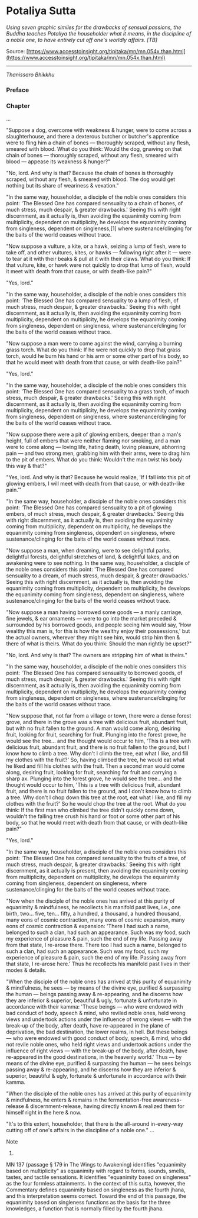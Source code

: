 # Potaliya Sutta

*Using seven graphic similes for the drawbacks of sensual passions, the Buddha teaches Potaliya the householder what it means, in the discipline of a noble one, to have entirely cut off one's worldly affairs. [TB]*

Source: [https://www.accesstoinsight.org/tipitaka/mn/mn.054x.than.html](https://www.accesstoinsight.org/tipitaka/mn/mn.054x.than.html)

---

*Thanissaro Bhikkhu*

### Preface

### Chapter

...

"Suppose a dog, overcome with weakness & hunger, were to come across a slaughterhouse, and there a dexterous butcher or butcher's apprentice were to fling him a chain of bones — thoroughly scraped, without any flesh, smeared with blood. What do you think: Would the dog, gnawing on that chain of bones — thoroughly scraped, without any flesh, smeared with blood — appease its weakness & hunger?"

"No, lord. And why is that? Because the chain of bones is thoroughly scraped, without any flesh, & smeared with blood. The dog would get nothing but its share of weariness & vexation."

"In the same way, householder, a disciple of the noble ones considers this point: 'The Blessed One has compared sensuality to a chain of bones, of much stress, much despair, & greater drawbacks.' Seeing this with right discernment, as it actually is, then avoiding the equanimity coming from multiplicity, dependent on multiplicity, he develops the equanimity coming from singleness, dependent on singleness,[1] where sustenance/clinging for the baits of the world ceases without trace.

"Now suppose a vulture, a kite, or a hawk, seizing a lump of flesh, were to take off, and other vultures, kites, or hawks — following right after it — were to tear at it with their beaks & pull at it with their claws. What do you think: If that vulture, kite, or hawk were not quickly to drop that lump of flesh, would it meet with death from that cause, or with death-like pain?"

"Yes, lord."

"In the same way, householder, a disciple of the noble ones considers this point: 'The Blessed One has compared sensuality to a lump of flesh, of much stress, much despair, & greater drawbacks.' Seeing this with right discernment, as it actually is, then avoiding the equanimity coming from multiplicity, dependent on multiplicity, he develops the equanimity coming from singleness, dependent on singleness, where sustenance/clinging for the baits of the world ceases without trace.

"Now suppose a man were to come against the wind, carrying a burning grass torch. What do you think: If he were not quickly to drop that grass torch, would he burn his hand or his arm or some other part of his body, so that he would meet with death from that cause, or with death-like pain?"

"Yes, lord."

"In the same way, householder, a disciple of the noble ones considers this point: 'The Blessed One has compared sensuality to a grass torch, of much stress, much despair, & greater drawbacks.' Seeing this with right discernment, as it actually is, then avoiding the equanimity coming from multiplicity, dependent on multiplicity, he develops the equanimity coming from singleness, dependent on singleness, where sustenance/clinging for the baits of the world ceases without trace.

"Now suppose there were a pit of glowing embers, deeper than a man's height, full of embers that were neither flaming nor smoking, and a man were to come along — loving life, hating death, loving pleasure, abhorring pain — and two strong men, grabbing him with their arms, were to drag him to the pit of embers. What do you think: Wouldn't the man twist his body this way & that?"

"Yes, lord. And why is that? Because he would realize, 'If I fall into this pit of glowing embers, I will meet with death from that cause, or with death-like pain.'"

"In the same way, householder, a disciple of the noble ones considers this point: 'The Blessed One has compared sensuality to a pit of glowing embers, of much stress, much despair, & greater drawbacks.' Seeing this with right discernment, as it actually is, then avoiding the equanimity coming from multiplicity, dependent on multiplicity, he develops the equanimity coming from singleness, dependent on singleness, where sustenance/clinging for the baits of the world ceases without trace.

"Now suppose a man, when dreaming, were to see delightful parks, delightful forests, delightful stretches of land, & delightful lakes, and on awakening were to see nothing. In the same way, householder, a disciple of the noble ones considers this point: 'The Blessed One has compared sensuality to a dream, of much stress, much despair, & greater drawbacks.' Seeing this with right discernment, as it actually is, then avoiding the equanimity coming from multiplicity, dependent on multiplicity, he develops the equanimity coming from singleness, dependent on singleness, where sustenance/clinging for the baits of the world ceases without trace.

"Now suppose a man having borrowed some goods — a manly carriage, fine jewels, & ear ornaments — were to go into the market preceded & surrounded by his borrowed goods, and people seeing him would say, 'How wealthy this man is, for this is how the wealthy enjoy their possessions,' but the actual owners, wherever they might see him, would strip him then & there of what is theirs. What do you think: Should the man rightly be upset?"

"No, lord. And why is that? The owners are stripping him of what is theirs."

"In the same way, householder, a disciple of the noble ones considers this point: 'The Blessed One has compared sensuality to borrowed goods, of much stress, much despair, & greater drawbacks.' Seeing this with right discernment, as it actually is, then avoiding the equanimity coming from multiplicity, dependent on multiplicity, he develops the equanimity coming from singleness, dependent on singleness, where sustenance/clinging for the baits of the world ceases without trace.

"Now suppose that, not far from a village or town, there were a dense forest grove, and there in the grove was a tree with delicious fruit, abundant fruit, but with no fruit fallen to the ground. A man would come along, desiring fruit, looking for fruit, searching for fruit. Plunging into the forest grove, he would see the tree... and the thought would occur to him, 'This is a tree with delicious fruit, abundant fruit, and there is no fruit fallen to the ground, but I know how to climb a tree. Why don't I climb the tree, eat what I like, and fill my clothes with the fruit?' So, having climbed the tree, he would eat what he liked and fill his clothes with the fruit. Then a second man would come along, desiring fruit, looking for fruit, searching for fruit and carrying a sharp ax. Plunging into the forest grove, he would see the tree... and the thought would occur to him, 'This is a tree with delicious fruit, abundant fruit, and there is no fruit fallen to the ground, and I don't know how to climb a tree. Why don't I chop down this tree at the root, eat what I like, and fill my clothes with the fruit?' So he would chop the tree at the root. What do you think: If the first man who climbed the tree didn't quickly come down, wouldn't the falling tree crush his hand or foot or some other part of his body, so that he would meet with death from that cause, or with death-like pain?"

"Yes, lord."

"In the same way, householder, a disciple of the noble ones considers this point: 'The Blessed One has compared sensuality to the fruits of a tree, of much stress, much despair, & greater drawbacks.' Seeing this with right discernment, as it actually is present, then avoiding the equanimity coming from multiplicity, dependent on multiplicity, he develops the equanimity coming from singleness, dependent on singleness, where sustenance/clinging for the baits of the world ceases without trace.

"Now when the disciple of the noble ones has arrived at this purity of equanimity & mindfulness, he recollects his manifold past lives, i.e., one birth, two... five, ten... fifty, a hundred, a thousand, a hundred thousand, many eons of cosmic contraction, many eons of cosmic expansion, many eons of cosmic contraction & expansion: 'There I had such a name, belonged to such a clan, had such an appearance. Such was my food, such my experience of pleasure & pain, such the end of my life. Passing away from that state, I re-arose there. There too I had such a name, belonged to such a clan, had such an appearance. Such was my food, such my experience of pleasure & pain, such the end of my life. Passing away from that state, I re-arose here.' Thus he recollects his manifold past lives in their modes & details.

"When the disciple of the noble ones has arrived at this purity of equanimity & mindfulness, he sees — by means of the divine eye, purified & surpassing the human — beings passing away & re-appearing, and he discerns how they are inferior & superior, beautiful & ugly, fortunate & unfortunate in accordance with their kamma: 'These beings — who were endowed with bad conduct of body, speech & mind, who reviled noble ones, held wrong views and undertook actions under the influence of wrong views — with the break-up of the body, after death, have re-appeared in the plane of deprivation, the bad destination, the lower realms, in hell. But these beings — who were endowed with good conduct of body, speech, & mind, who did not revile noble ones, who held right views and undertook actions under the influence of right views — with the break-up of the body, after death, have re-appeared in the good destinations, in the heavenly world.' Thus — by means of the divine eye, purified & surpassing the human — he sees beings passing away & re-appearing, and he discerns how they are inferior & superior, beautiful & ugly, fortunate & unfortunate in accordance with their kamma.

"When the disciple of the noble ones has arrived at this purity of equanimity & mindfulness, he enters & remains in the fermentation-free awareness-release & discernment-release, having directly known & realized them for himself right in the here & now.

"It's to this extent, householder, that there is the all-around in-every-way cutting off of one's affairs in the discipline of a noble one." ...

Note

1.

MN 137 (passage § 179 in The Wings to Awakening) identifies "equanimity based on multiplicity" as equanimity with regard to forms, sounds, smells, tastes, and tactile sensations. It identifies "equanimity based on singleness" as the four formless attainments. In the context of this sutta, however, the Commentary defines equanimity based on singleness as the fourth jhana, and this interpretation seems correct. Toward the end of this passage, the equanimity based on singleness functions as the basis for the three knowledges, a function that is normally filled by the fourth jhana.